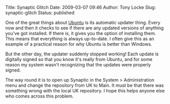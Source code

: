 Title: Synaptic Glitch
Date: 2009-03-07 09:46
Author: Tony Locke
Slug: synaptic-glitch
Status: published

One of the great things about [Ubuntu](http://www.ubuntu.com/) is its automatic updater thing. Every now and then it checks to see if there are any updated versions of anything you've got installed. If there is, it gives you the option of installing them. This means that everything is always up-to-date. I often give this as an example of a practical reason for why Ubuntu is better than Windows.  
  
But the other day, the updater suddenly stopped working! Each update is digitally signed so that you know it's really from Ubuntu, and for some reason my system wasn't recognizing that the updates were properly signed.  
  
The way round it is to open up Synaptic in the System &gt; Administration menu and change the repository from UK to Main. It must be that there was something wrong with the local UK repository. I hope this helps anyone else who comes across this problem.
